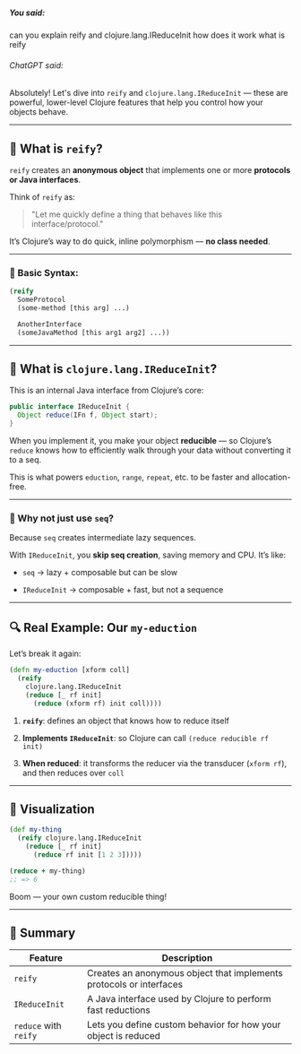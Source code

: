 ##### You said:

can you explain reify and clojure.lang.IReduceInit how does it work what is reify

###### ChatGPT said:

Absolutely! Let's dive into `reify` and `clojure.lang.IReduceInit` — these are powerful, lower-level Clojure features that help you control how your objects behave.

---

## 🧪 What is `reify`?

`reify` creates an **anonymous object** that implements one or more **protocols or Java interfaces**.

Think of `reify` as:

> "Let me quickly define a thing that behaves like this interface/protocol."

It’s Clojure’s way to do quick, inline polymorphism — **no class needed**.

---

### 🔧 Basic Syntax:

```clojure
(reify
  SomeProtocol
  (some-method [this arg] ...)

  AnotherInterface
  (someJavaMethod [this arg1 arg2] ...))

```

---

## 🧠 What is `clojure.lang.IReduceInit`?

This is an internal Java interface from Clojure’s core:

```java
public interface IReduceInit {
  Object reduce(IFn f, Object start);
}

```

When you implement it, you make your object **reducible** — so Clojure’s `reduce` knows how to efficiently walk through your data without converting it to a seq.

This is what powers `eduction`, `range`, `repeat`, etc. to be faster and allocation-free.

---

### 🧪 Why not just use `seq`?

Because `seq` creates intermediate lazy sequences.

With `IReduceInit`, you **skip seq creation**, saving memory and CPU. It’s like:

- `seq` → lazy + composable but can be slow
    
- `IReduceInit` → composable + fast, but not a sequence
    

---

## 🔍 Real Example: Our `my-eduction`

Let’s break it again:

```clojure
(defn my-eduction [xform coll]
  (reify
    clojure.lang.IReduceInit
    (reduce [_ rf init]
      (reduce (xform rf) init coll))))

```

1. **`reify`**: defines an object that knows how to reduce itself
    
2. **Implements `IReduceInit`**: so Clojure can call `(reduce reducible rf init)`
    
3. **When reduced**: it transforms the reducer via the transducer (`xform rf`), and then reduces over `coll`
    

---

## 🧠 Visualization

```clojure
(def my-thing
  (reify clojure.lang.IReduceInit
    (reduce [_ rf init]
      (reduce rf init [1 2 3]))))

(reduce + my-thing)
;; => 6

```

Boom — your own custom reducible thing!

---

## 🔁 Summary

|Feature|Description|
|---|---|
|`reify`|Creates an anonymous object that implements protocols or interfaces|
|`IReduceInit`|A Java interface used by Clojure to perform fast reductions|
|`reduce` with `reify`|Lets you define custom behavior for how your object is reduced|
